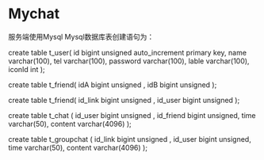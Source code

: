 # Mychat
服务端使用Mysql
Mysql数据库表创建语句为：

create table t_user(
id bigint unsigned  auto_increment primary key,
name varchar(100),
tel varchar(100),
password varchar(100),
lable varchar(100),
iconId int
);

create table t_friend(
idA bigint unsigned ,
idB bigint unsigned 
);

create table t_friend(
id_link bigint unsigned ,
id_user bigint unsigned 
);

create table t_chat
(
	id_user bigint unsigned ,
	id_friend bigint unsigned,
    time varchar(50),
    content varchar(4096)
);

create table t_groupchat
(
	id_link bigint unsigned ,
	id_user bigint unsigned,
    time varchar(50),
    content varchar(4096)
);

